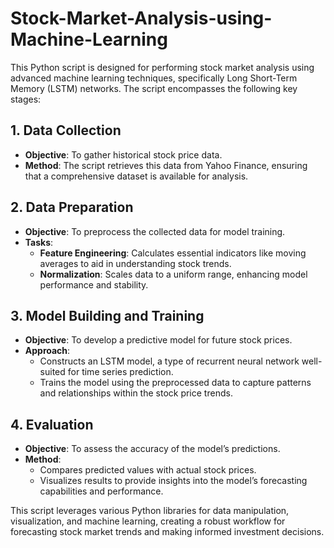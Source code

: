 # Stock-Market-Analysis-using-Machine-Learning


This Python script is designed for performing stock market analysis using advanced machine learning techniques, specifically Long Short-Term Memory (LSTM) networks. The script encompasses the following key stages:

## 1. Data Collection
- **Objective**: To gather historical stock price data.
- **Method**: The script retrieves this data from Yahoo Finance, ensuring that a comprehensive dataset is available for analysis.

## 2. Data Preparation
- **Objective**: To preprocess the collected data for model training.
- **Tasks**:
  - **Feature Engineering**: Calculates essential indicators like moving averages to aid in understanding stock trends.
  - **Normalization**: Scales data to a uniform range, enhancing model performance and stability.

## 3. Model Building and Training
- **Objective**: To develop a predictive model for future stock prices.
- **Approach**:
  - Constructs an LSTM model, a type of recurrent neural network well-suited for time series prediction.
  - Trains the model using the preprocessed data to capture patterns and relationships within the stock price trends.

## 4. Evaluation
- **Objective**: To assess the accuracy of the model’s predictions.
- **Method**:
  - Compares predicted values with actual stock prices.
  - Visualizes results to provide insights into the model’s forecasting capabilities and performance.

This script leverages various Python libraries for data manipulation, visualization, and machine learning, creating a robust workflow for forecasting stock market trends and making informed investment decisions.
